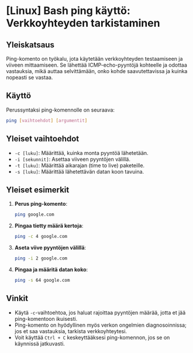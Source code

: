 # [Linux] Bash ping käyttö: Verkkoyhteyden tarkistaminen

## Yleiskatsaus
Ping-komento on työkalu, jota käytetään verkkoyhteyden testaamiseen ja viiveen mittaamiseen. Se lähettää ICMP-echo-pyyntöjä kohteelle ja odottaa vastauksia, mikä auttaa selvittämään, onko kohde saavutettavissa ja kuinka nopeasti se vastaa.

## Käyttö
Perussyntaksi ping-komennolle on seuraava:

```bash
ping [vaihtoehdot] [argumentit]
```

## Yleiset vaihtoehdot
- `-c [luku]`: Määrittää, kuinka monta pyyntöä lähetetään.
- `-i [sekunnit]`: Asettaa viiveen pyyntöjen välillä.
- `-t [luku]`: Määrittää aikarajan (time to live) paketeille.
- `-s [luku]`: Määrittää lähetettävän datan koon tavuina.

## Yleiset esimerkit
1. **Perus ping-komento**:
   ```bash
   ping google.com
   ```

2. **Pingaa tietty määrä kertoja**:
   ```bash
   ping -c 4 google.com
   ```

3. **Aseta viive pyyntöjen välillä**:
   ```bash
   ping -i 2 google.com
   ```

4. **Pingaa ja määritä datan koko**:
   ```bash
   ping -s 64 google.com
   ```

## Vinkit
- Käytä `-c`-vaihtoehtoa, jos haluat rajoittaa pyyntöjen määrää, jotta et jää ping-komentoon ikuisesti.
- Ping-komento on hyödyllinen myös verkon ongelmien diagnosoinnissa; jos et saa vastauksia, tarkista verkkoyhteytesi.
- Voit käyttää `Ctrl + C` keskeyttääksesi ping-komennon, jos se on käynnissä jatkuvasti.